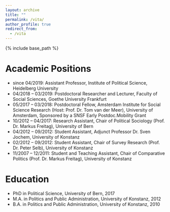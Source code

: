 ```yaml
---
layout: archive
title: ""
permalink: /vita/
author_profile: true
redirect_from:
  - /vita
---
```


{% include base_path %}

Academic Positions
======
* since 04/2019:      Assistant Professor, Institute of Political Science, Heidelberg University
* 04/2018 – 03/2019:  Postdoctoral Researcher and Lecturer, Faculty of Social Sciences, Goethe University Frankfurt
* 05/2017 – 03/2018:  Postdoctoral Fellow, Amsterdam Institute for Social Science Research (Host: Prof. Dr. Tom van der Meer), University of Amsterdam, Sponsored by a SNSF Early Postdoc.Mobility Grant
* 10/2012 – 04/2017:  Research Assistant, Chair of Political Sociology (Prof. Dr. Markus Freitag), University of Bern
* 04/2012 – 09/2012:  Student Assistant, Adjunct Professor Dr. Sven Jochem, University of Konstanz
* 02/2012 – 09/2012:  Student Assistant, Chair of Survey Research (Prof. Dr. Peter Selb), University of Konstanz
* 11/2007 – 12/2011:  Student and Teaching Assistant, Chair of Comparative Politics (Prof. Dr. Markus Freitag), University of Konstanz
  

Education
======
* PhD in Political Science, University of Bern, 2017
* M.A. in Politics and Public Administration, University of Konstanz, 2012
* B.A. in Politics and Public Administration, University of Konstanz, 2010
